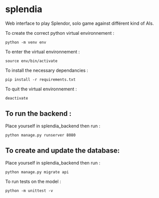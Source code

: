 # splendia
Web interface to play Splendor, solo game against différent kind of AIs.


To create the correct python virtual environnement :
```
python -m venv env
```
To enter the virtual environnement :
```
source env/bin/activate
```
To install the necessary dependancies :
```
pip install -r requirements.txt
```
To quit the virtual environnement :
```
deactivate
```

To run the backend :
---
Place yourself in splendia_backend then run :
```
python manage.py runserver 8080
```
To create and update the database:
---

Place yourself in splendia_backend then run :
```
python manage.py migrate api
```


To run tests on the model :
```
python -m unittest -v
```
